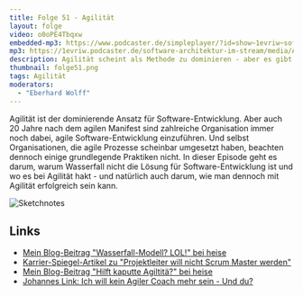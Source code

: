 ```yaml
---
title: Folge 51 - Agilität 
layout: folge
video: o0oPE4Tbqxw
embedded-mp3: https://www.podcaster.de/simpleplayer/?id=show~1evriw~software-architektur-im-stream~pod-603b8bbd0c4c6848521468&v=1614516076
mp3: https://1evriw.podcaster.de/software-architektur-im-stream/media/Agilitaet.mp3
description: Agilität scheint als Methode zu dominieren - aber es gibt leider dennoch sehr viele Herausforderungen.
thumbnail: folge51.png
tags: Agilität
moderators:
  - "Eberhard Wolff"
---
```



Agilität ist der dominierende Ansatz für Software-Entwicklung. Aber
auch 20 Jahre nach dem agilen Manifest sind zahlreiche Organisation
immer noch dabei, agile Software-Entwicklung einzuführen. Und selbst
Organisationen, die agile Prozesse scheinbar umgesetzt haben, beachten
dennoch einige grundlegende Praktiken nicht. In dieser Episode geht es
darum, warum Wasserfall nicht die Lösung für Software-Entwicklung ist
und wo es bei Agilität hakt - und natürlich auch darum, wie man
dennoch mit Agilität erfolgreich sein kann.

![Sketchnotes](/sketchnotes/folge51.jpg)

## Links

* [Mein Blog-Beitrag "Wasserfall-Modell? LOL!" bei heise](https://www.heise.de/developer/artikel/Wasserfall-Modell-LOL-4878614.html)
* [Karrier-Spiegel-Artikel zu "Projektleiter will nicht Scrum Master werden"](https://www.spiegel.de/karriere/karriereberatung-ich-kann-beim-arbeitstempo-nicht-mehr-mithalten-a-1204711.html)
* [Mein Blog-Beitrag "Hilft kaputte Agiltitä?" bei heise](https://www.heise.de/developer/artikel/Hilft-kaputte-Agilitaet-4599441.html)
* [Johannes Link: Ich will kein Agiler Coach mehr sein - Und du?](https://www.xpdays.de/2013/sessions/019-ich-will-kein-agiler-coach-mehr-sein-und-du.html)
